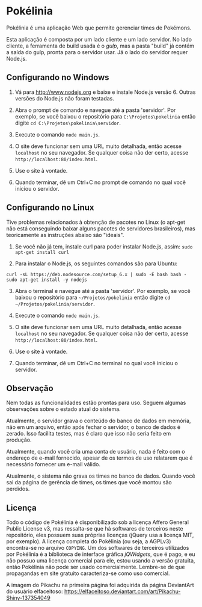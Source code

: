 ﻿Pokélinia
=========

Pokélinia é uma aplicação Web que permite gerenciar times de Pokémons.

Esta aplicação é composta por um lado cliente e um lado servidor. No lado
cliente, a ferramenta de build usada é o *gulp*, mas a pasta "build" já
contém a saída do gulp, pronta para o servidor usar. Já o lado do servidor
requer Node.js.

Configurando no Windows
-----------------------

1. Vá para http://www.nodejs.org e baixe e instale Node.js versão 6.
Outras versões do Node.js não foram testadas.

2. Abra o prompt de comando e navegue até a pasta 'servidor'.
Por exemplo, se você baixou o repositório para `C:\Projetos\pokelinia`
então digite `cd C:\Projetos\pokelinia\servidor`.

3. Execute o comando `node main.js`.

4. O site deve funcionar sem uma URL muito detalhada, então acesse
`localhost` no seu navegador. Se qualquer coisa não der certo,
acesse `http://localhost:80/index.html`.

5. Use o site à vontade.

6. Quando terminar, dê um Ctrl+C no prompt de comando no qual você
iniciou o servidor.

Configurando no Linux
---------------------

Tive problemas relacionados à obtenção de pacotes no Linux (o apt-get não
está conseguindo baixar alguns pacotes de servidores brasileiros), mas
teoricamente as instruções abaixo são "ideais".

1. Se você não já tem, instale curl para poder instalar Node.js, assim:
`sudo apt-get install curl`

2. Para instalar o Node.js, os seguintes comandos são para Ubuntu:

```
curl -sL https://deb.nodesource.com/setup_6.x | sudo -E bash bash -
sudo apt-get install -y nodejs
```

3. Abra o terminal e navegue até a pasta 'servidor'.
Por exemplo, se você baixou o repositório para `~/Projetos/pokelinia`
então digite `cd ~/Projetos/pokelinia/servidor`.

4. Execute o comando `node main.js`.

5. O site deve funcionar sem uma URL muito detalhada, então acesse
`localhost` no seu navegador. Se qualquer coisa não der certo,
acesse `http://localhost:80/index.html`.

6. Use o site à vontade.

7. Quando terminar, dê um Ctrl+C no terminal no qual você
iniciou o servidor.

Observação
----------

Nem todas as funcionalidades estão prontas para uso. Seguem algumas
observações sobre o estado atual do sistema.

Atualmente, o servidor grava o conteúdo do banco de dados em memória,
não em um arquivo, então após fechar o servidor, o banco de dados é
zerado. Isso facilita testes, mas é claro que isso não seria feito
em produção.

Atualmente, quando você cria uma conta de usuário, nada é feito com
o endereço de e-mail fornecido, apesar de os termos de uso relatarem
que é necessário fornecer um e-mail válido.

Atualmente, o sistema não grava os times no banco de dados. Quando
você sai da página de gerência de times, os times que você montou
são perdidos.

Licença
-------

Todo o código de Pokélinia é disponibilizado sob a licença Affero General
Public License v3, mas ressalta-se que há softwares de terceiros neste
repositório, eles possuem suas próprias licenças (jQuery usa a licença MIT,
por exemplo). A licença completa do Pokélinia (ou seja, a AGPLv3) encontra-se
no arquivo `COPYING`. Um dos softwares de terceiros utilizados por Pokélinia
é a biblioteca de interface gráfica *jQWidgets*, que é pago, e eu não possuo
uma licença comercial para ele, estou usando a versão gratuita, então Pokélinia
não pode ser usado comercialmente. Lembre-se de que propagandas em site gratuito
caracteriza-se como uso comercial.

A imagem do Pikachu na primeira página foi adquirida da página DeviantArt do
usuário elfaceitoso: https://elfaceitoso.deviantart.com/art/Pikachu-Shiny-137354049
